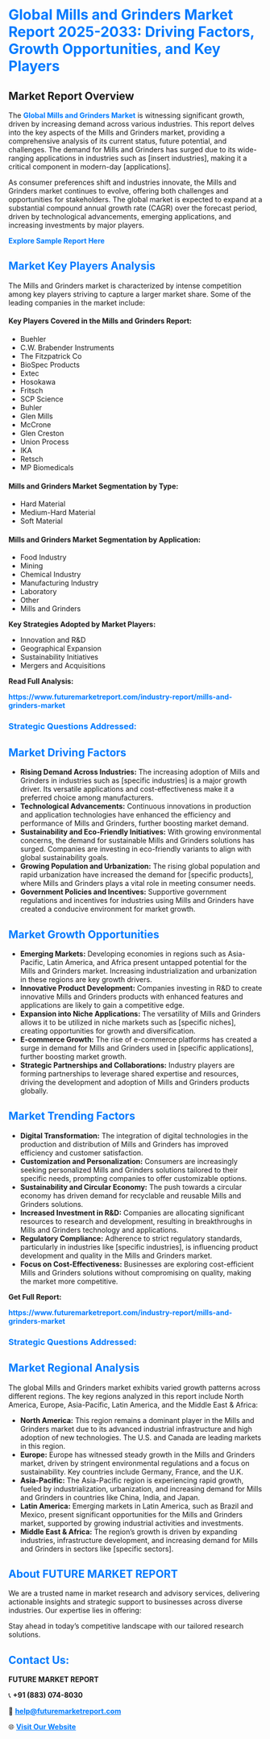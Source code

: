 <h1 style="color: #007BFF;">Global Mills and Grinders Market Report 2025-2033: Driving Factors, Growth Opportunities, and Key Players</h1>

<section id="overview">
<h2>Market Report Overview</h2>
<p>The <a href="https://www.futuremarketreport.com/industry-report/mills-and-grinders-market" style="color: #007BFF; text-decoration: none;"><strong>Global Mills and Grinders Market</strong></a> is witnessing significant growth, driven by increasing demand across various industries. This report delves into the key aspects of the Mills and Grinders market, providing a comprehensive analysis of its current status, future potential, and challenges. The demand for Mills and Grinders has surged due to its wide-ranging applications in industries such as [insert industries], making it a critical component in modern-day [applications].</p>
<p>As consumer preferences shift and industries innovate, the Mills and Grinders market continues to evolve, offering both challenges and opportunities for stakeholders. The global market is expected to expand at a substantial compound annual growth rate (CAGR) over the forecast period, driven by technological advancements, emerging applications, and increasing investments by major players.</p>
</section>

<section id="overview">
<p><a href="https://www.futuremarketreport.com/request-sample/reportId=120638" style="color: #007BFF; text-decoration: none;"><strong>Explore Sample Report Here</strong></a></p>
</section>

<section id="key-players">
<h2 style="color: #007BFF;">Market Key Players Analysis</h2>
<p>The Mills and Grinders market is characterized by intense competition among key players striving to capture a larger market share. Some of the leading companies in the market include:</p>
<h4>Key Players Covered in the Mills and Grinders Report:</h4>
<ul><li>Buehler</li><li>C.W. Brabender Instruments</li><li>The Fitzpatrick Co</li><li>BioSpec Products</li><li>Extec</li><li>Hosokawa</li><li>Fritsch</li><li>SCP Science</li><li>Buhler</li><li>Glen Mills</li><li>McCrone</li><li>Glen Creston</li><li>Union Process</li><li>IKA</li><li>Retsch</li><li>MP Biomedicals</li></ul>
<h4>Mills and Grinders Market Segmentation by Type:</h4>
<ul><li>Hard Material</li><li>Medium-Hard Material</li><li>Soft Material</li></ul>

<h4>Mills and Grinders Market Segmentation by Application:</h4>
<ul><li>Food Industry</li><li>Mining</li><li>Chemical Industry</li><li>Manufacturing Industry</li><li>Laboratory</li><li>Other</li><li>Mills and Grinders</li></ul>
<p><strong>Key Strategies Adopted by Market Players:</strong></p>
<ul>
<li>Innovation and R&D</li>
<li>Geographical Expansion</li>
<li>Sustainability Initiatives</li>
<li>Mergers and Acquisitions</li>
</ul>
</section>

<section>
<p><strong>Read Full Analysis: </strong></p><a href="https://www.futuremarketreport.com/industry-report/mills-and-grinders-market" style="color: #007BFF; text-decoration: none;"><strong>https://www.futuremarketreport.com/industry-report/mills-and-grinders-market</strong></a>
<h3 style="color: #007BFF;">Strategic Questions Addressed:</h3>
</section>

<section id="driving-factors">
<h2 style="color: #007BFF;">Market Driving Factors</h2>
<ul>
<li><strong>Rising Demand Across Industries:</strong> The increasing adoption of Mills and Grinders in industries such as [specific industries] is a major growth driver. Its versatile applications and cost-effectiveness make it a preferred choice among manufacturers.</li>
<li><strong>Technological Advancements:</strong> Continuous innovations in production and application technologies have enhanced the efficiency and performance of Mills and Grinders, further boosting market demand.</li>
<li><strong>Sustainability and Eco-Friendly Initiatives:</strong> With growing environmental concerns, the demand for sustainable Mills and Grinders solutions has surged. Companies are investing in eco-friendly variants to align with global sustainability goals.</li>
<li><strong>Growing Population and Urbanization:</strong> The rising global population and rapid urbanization have increased the demand for [specific products], where Mills and Grinders plays a vital role in meeting consumer needs.</li>
<li><strong>Government Policies and Incentives:</strong> Supportive government regulations and incentives for industries using Mills and Grinders have created a conducive environment for market growth.</li>
</ul>
</section>

<section id="growth-opportunities">
<h2 style="color: #007BFF;">Market Growth Opportunities</h2>
<ul>
<li><strong>Emerging Markets:</strong> Developing economies in regions such as Asia-Pacific, Latin America, and Africa present untapped potential for the Mills and Grinders market. Increasing industrialization and urbanization in these regions are key growth drivers.</li>
<li><strong>Innovative Product Development:</strong> Companies investing in R&D to create innovative Mills and Grinders products with enhanced features and applications are likely to gain a competitive edge.</li>
<li><strong>Expansion into Niche Applications:</strong> The versatility of Mills and Grinders allows it to be utilized in niche markets such as [specific niches], creating opportunities for growth and diversification.</li>
<li><strong>E-commerce Growth:</strong> The rise of e-commerce platforms has created a surge in demand for Mills and Grinders used in [specific applications], further boosting market growth.</li>
<li><strong>Strategic Partnerships and Collaborations:</strong> Industry players are forming partnerships to leverage shared expertise and resources, driving the development and adoption of Mills and Grinders products globally.</li>
</ul>
</section>

<section id="trending-factors">
<h2 style="color: #007BFF;">Market Trending Factors</h2>
<ul>
<li><strong>Digital Transformation:</strong> The integration of digital technologies in the production and distribution of Mills and Grinders has improved efficiency and customer satisfaction.</li>
<li><strong>Customization and Personalization:</strong> Consumers are increasingly seeking personalized Mills and Grinders solutions tailored to their specific needs, prompting companies to offer customizable options.</li>
<li><strong>Sustainability and Circular Economy:</strong> The push towards a circular economy has driven demand for recyclable and reusable Mills and Grinders solutions.</li>
<li><strong>Increased Investment in R&D:</strong> Companies are allocating significant resources to research and development, resulting in breakthroughs in Mills and Grinders technology and applications.</li>
<li><strong>Regulatory Compliance:</strong> Adherence to strict regulatory standards, particularly in industries like [specific industries], is influencing product development and quality in the Mills and Grinders market.</li>
<li><strong>Focus on Cost-Effectiveness:</strong> Businesses are exploring cost-efficient Mills and Grinders solutions without compromising on quality, making the market more competitive.</li>
</ul>
</section>

<section>
<p><strong>Get Full Report: </strong></p><a href="https://www.futuremarketreport.com/industry-report/mills-and-grinders-market" style="color: #007BFF; text-decoration: none;"><strong>https://www.futuremarketreport.com/industry-report/mills-and-grinders-market</strong></a>
<h3 style="color: #007BFF;">Strategic Questions Addressed:</h3>
</section>


<section id="regional-analysis">
<h2 style="color: #007BFF;">Market Regional Analysis</h2>
<p>The global Mills and Grinders market exhibits varied growth patterns across different regions. The key regions analyzed in this report include North America, Europe, Asia-Pacific, Latin America, and the Middle East & Africa:</p>
<ul>
<li><strong>North America:</strong> This region remains a dominant player in the Mills and Grinders market due to its advanced industrial infrastructure and high adoption of new technologies. The U.S. and Canada are leading markets in this region.</li>
<li><strong>Europe:</strong> Europe has witnessed steady growth in the Mills and Grinders market, driven by stringent environmental regulations and a focus on sustainability. Key countries include Germany, France, and the U.K.</li>
<li><strong>Asia-Pacific:</strong> The Asia-Pacific region is experiencing rapid growth, fueled by industrialization, urbanization, and increasing demand for Mills and Grinders in countries like China, India, and Japan.</li>
<li><strong>Latin America:</strong> Emerging markets in Latin America, such as Brazil and Mexico, present significant opportunities for the Mills and Grinders market, supported by growing industrial activities and investments.</li>
<li><strong>Middle East & Africa:</strong> The region’s growth is driven by expanding industries, infrastructure development, and increasing demand for Mills and Grinders in sectors like [specific sectors].</li>
</ul>
</section>

<footer>
<h2 style="color: #007BFF;">About FUTURE MARKET REPORT</h2>
<p>We are a trusted name in market research and advisory services, delivering actionable insights and strategic support to businesses across diverse industries. Our expertise lies in offering:</p>

<p>Stay ahead in today’s competitive landscape with our tailored research solutions.</p>

<h2 style="color: #007BFF;">Contact Us:</h2>
<p><strong>FUTURE MARKET REPORT</strong></p>
<p>📞 <strong>+91 (883) 074-8030</strong></p>
<p>📧 <strong><a href="mailto:help@futuremarketreport.com" style="color: #007BFF;">help@futuremarketreport.com</a></strong></p>
<p>🌐 <strong><a href="https://www.futuremarketreport.com/" style="color: #007BFF;">Visit Our Website</a></strong></p>
</footer>